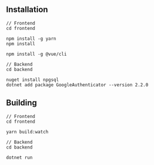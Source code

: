 ## Installation
```
// Frontend
cd frontend

npm install -g yarn
npm install

npm install -g @vue/cli

// Backend
cd backend

nuget install npgsql
dotnet add package GoogleAuthenticator --version 2.2.0
```

## Building

```
// Frontend
cd frontend

yarn build:watch

// Backend
cd backend

dotnet run
```
